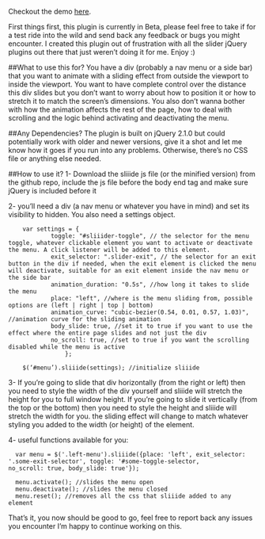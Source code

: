 Checkout the demo [here](http://ahmedrad.github.io/sliiide/).

First things first, this plugin is currently in Beta, please feel free to take if for a test ride into the wild and send back any feedback or bugs you might encounter. I created this plugin out of frustration with all the slider jQuery plugins out there that just weren’t doing it for me. Enjoy :)

##What to use this for?
You have a div (probably a nav menu or a side bar) that you want to animate with a sliding effect from outside the viewport to inside the viewport. You want to have complete control over the distance this div slides but you don’t want to worry about how to position it or how to stretch it to match the screen’s dimensions. You also don’t wanna bother with how the animation affects the rest of the page, how to deal with scrolling and the logic behind activating and deactivating the menu.

##Any Dependencies?
The plugin is built on jQuery 2.1.0 but could potentially work with older and newer versions, give it a shot and let me know how it goes if you run into any problems. Otherwise, there’s no CSS file or anything else needed. 

##How to use it?
1- Download the sliiide js file (or the minified version) from the github repo, include the js file before the body end tag and make sure jQuery is included before it

2- you’ll need a div (a nav menu or whatever you have in mind) and set its visibility to hidden. You also need a settings object.
```
	var settings = {
      		toggle: "#sliiider-toggle", // the selector for the menu toggle, whatever clickable element you want to activate or deactivate the menu. A click listener will be added to this element.
      		exit_selector: ".slider-exit", // the selector for an exit button in the div if needed, when the exit element is clicked the menu will deactivate, suitable for an exit element inside the nav menu or the side bar
      		animation_duration: "0.5s", //how long it takes to slide the menu
     		place: "left", //where is the menu sliding from, possible options are (left | right | top | bottom)
      		animation_curve: "cubic-bezier(0.54, 0.01, 0.57, 1.03)", //animation curve for the sliding animation
      		body_slide: true, //set it to true if you want to use the effect where the entire page slides and not just the div
     		no_scroll: true, //set to true if you want the scrolling disabled while the menu is active
    			};

	$(‘#menu’).sliiide(settings); //initialize sliiide
```
3- If you’re going to slide that div horizontally (from the right or left) then you need to style the width of the div yourself and sliiide will stretch the height for you to full window height. If you’re going to slide it vertically (from the top or the bottom) then you need to style the height and sliiide will stretch the width for you. the sliding effect will change to match whatever styling you added to the width (or height) of the element.

4- useful functions available for you:
```
  var menu = $('.left-menu').sliiide({place: 'left', exit_selector: '.some-exit-selector', toggle: '#some-toggle-selector,        no_scroll: true, body_slide: true'});

  menu.activate(); //slides the menu open
  menu.deactivate(); //slides the menu closed
  menu.reset(); //removes all the css that sliiide added to any element
```
That’s it, you now should be good to go, feel free to report back any issues you encounter I’m happy to continue working on this.

